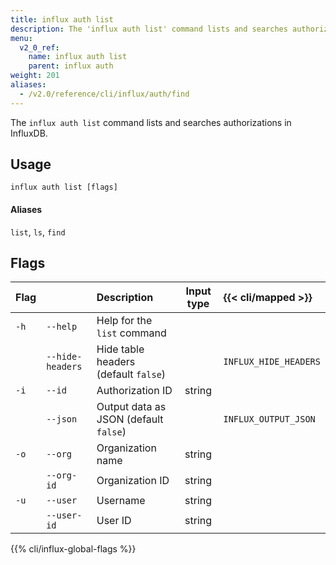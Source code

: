 ```yaml
---
title: influx auth list
description: The 'influx auth list' command lists and searches authorizations in InfluxDB.
menu:
  v2_0_ref:
    name: influx auth list
    parent: influx auth
weight: 201
aliases:
  - /v2.0/reference/cli/influx/auth/find
---
```


The `influx auth list` command lists and searches authorizations in InfluxDB.

## Usage
```
influx auth list [flags]
```

#### Aliases
`list`, `ls`, `find`

## Flags
| Flag |                  | Description                           | Input type  | {{< cli/mapped >}}    |
|:---- |:---              |:-----------                           |:----------: |:------------------    |
| `-h` | `--help`         | Help for the `list` command           |             |                       |
|      | `--hide-headers` | Hide table headers (default `false`)  |             | `INFLUX_HIDE_HEADERS` |
| `-i` | `--id`           | Authorization ID                      | string      |                       |
|      | `--json`         | Output data as JSON (default `false`) |             | `INFLUX_OUTPUT_JSON`  |
| `-o` | `--org`          | Organization name                     | string      |                       |
|      | `--org-id`       | Organization ID                       | string      |                       |
| `-u` | `--user`         | Username                              | string      |                       |
|      | `--user-id`      | User ID                               | string      |                       |

{{% cli/influx-global-flags %}}
